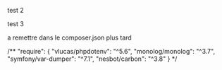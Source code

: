 test 2

test 3

a remettre dans le composer.json plus tard

  /**
  "require": {
    "vlucas/phpdotenv": "^5.6",
    "monolog/monolog": "^3.7",
    "symfony/var-dumper": "^7.1",
    "nesbot/carbon": "^3.8"
  }
    */
